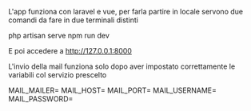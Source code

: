 L'app funziona con laravel e vue, per farla partire in locale servono due comandi da fare in due terminali distinti

php artisan serve
npm run dev

E poi accedere a http://127.0.0.1:8000

L'invio della mail funziona solo dopo aver impostato correttamente le variabili col servizio prescelto

MAIL_MAILER=
MAIL_HOST=
MAIL_PORT=
MAIL_USERNAME=
MAIL_PASSWORD=